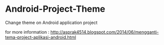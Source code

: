 Android-Project-Theme
=====================

Change theme on Android application project

for more information :
http://asprak4514.blogspot.com/2014/06/mengganti-tema-project-aplikasi-android.html
